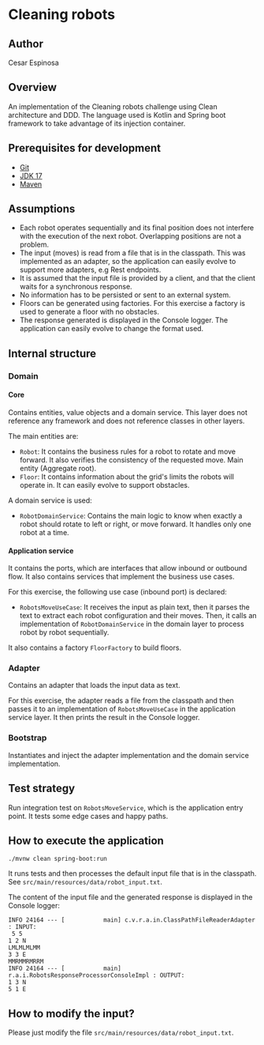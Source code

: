 # Cleaning robots

## Author
Cesar Espinosa


## Overview
An implementation of the Cleaning robots challenge using Clean architecture and DDD. The language used is Kotlin and Spring boot framework to take advantage of its injection container.

## Prerequisites for development

- [Git](https://git-scm.com/downloads)
- [JDK 17](https://adoptium.net/)
- [Maven](https://maven.apache.org/download.cgi)

## Assumptions

- Each robot operates sequentially and its final position does not interfere with the execution of the next robot. Overlapping positions are not a problem.
- The input (moves) is read from a file that is in the classpath. This was implemented as an adapter, so the application can easily evolve to support more adapters, e.g Rest endpoints.
- It is assumed that the input file is provided by a client, and that the client waits for a synchronous response.
- No information has to be persisted or sent to an external system.
- Floors can be generated using factories. For this exercise a factory is used to generate a floor with no obstacles.
- The response generated is displayed in the Console logger. The application can easily evolve to change the format used.


## Internal structure

### Domain

#### Core
Contains entities, value objects and a domain service. This layer does not reference any framework and does not reference classes in other layers.

The main entities are:
- `Robot`: It contains the business rules for a robot  to rotate and move forward. It also verifies the consistency of the requested move. Main entity (Aggregate root).
- `Floor`: It contains information about the grid's limits the robots will operate in. It can easily evolve to support obstacles.

A domain service is used:
- `RobotDomainService`: Contains the main logic to know when exactly a robot should rotate to left or right, or move forward. It handles only one robot at a time.

#### Application service
It contains the ports, which are interfaces that allow inbound or outbound flow. It also contains services that implement the business use cases.

For this exercise, the following use case (inbound port) is declared:
- `RobotsMoveUseCase`: It receives the input as plain text, then it parses the text to extract each robot configuration and their moves.  Then, it calls an implementation of `RobotDomainService` in the domain layer to process robot by robot sequentially.

It also contains a factory `FloorFactory` to build floors.

### Adapter

Contains an adapter that loads the input data as text.

For this exercise, the adapter reads a file from the classpath and then passes it to an implementation of `RobotsMoveUseCase` in the application service layer. It then prints the result in the Console logger.

### Bootstrap

Instantiates and inject the adapter implementation and the domain service implementation.

## Test strategy

Run integration test on `RobotsMoveService`, which is the application entry point. It tests some edge cases and happy paths. 

## How to execute the application
```
./mvnw clean spring-boot:run
```
It runs tests and then processes the default input file that is in the classpath. See `src/main/resources/data/robot_input.txt`.

The content of the input file and the generated response is displayed in the Console logger:

```
INFO 24164 --- [           main] c.v.r.a.in.ClassPathFileReaderAdapter    : INPUT:
 5 5
1 2 N
LMLMLMLMM
3 3 E
MMRMMRMRRM
INFO 24164 --- [           main] r.a.i.RobotsResponseProcessorConsoleImpl : OUTPUT:
1 3 N
5 1 E

```


## How to modify the input?
Please just modify the file `src/main/resources/data/robot_input.txt`. 

